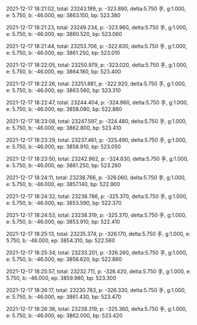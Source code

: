 2021-12-17 18:21:02, total: 23243.199, p: -323.890, delta:5.750 手, g:1.000, e: 5.750, b: -46.000, ep: 3863.150, bp: 523.380

2021-12-17 18:21:23, total: 23249.234, p: -323.960, delta:5.750 手, g:1.000, e: 5.750, b: -46.000, ep: 3860.520, bp: 523.060

2021-12-17 18:21:44, total: 23253.706, p: -322.830, delta:5.750 手, g:1.000, e: 5.750, b: -46.000, ep: 3861.250, bp: 523.010

2021-12-17 18:22:05, total: 23250.979, p: -323.020, delta:5.750 手, g:1.000, e: 5.750, b: -46.000, ep: 3864.180, bp: 523.400

2021-12-17 18:22:26, total: 23251.881, p: -322.920, delta:5.750 手, g:1.000, e: 5.750, b: -46.000, ep: 3863.560, bp: 523.310

2021-12-17 18:22:47, total: 23244.404, p: -324.960, delta:5.750 手, g:1.000, e: 5.750, b: -46.000, ep: 3858.080, bp: 522.880

2021-12-17 18:23:08, total: 23247.597, p: -324.480, delta:5.750 手, g:1.000, e: 5.750, b: -46.000, ep: 3862.800, bp: 523.410

2021-12-17 18:23:29, total: 23237.461, p: -325.490, delta:5.750 手, g:1.000, e: 5.750, b: -46.000, ep: 3858.910, bp: 523.050

2021-12-17 18:23:50, total: 23242.962, p: -324.830, delta:5.750 手, g:1.000, e: 5.750, b: -46.000, ep: 3861.250, bp: 523.260

2021-12-17 18:24:11, total: 23238.766, p: -326.060, delta:5.750 手, g:1.000, e: 5.750, b: -46.000, ep: 3857.140, bp: 522.900

2021-12-17 18:24:32, total: 23238.766, p: -325.370, delta:5.750 手, g:1.000, e: 5.750, b: -46.000, ep: 3853.590, bp: 522.370

2021-12-17 18:24:53, total: 23238.319, p: -325.370, delta:5.750 手, g:1.000, e: 5.750, b: -46.000, ep: 3853.910, bp: 522.410

2021-12-17 18:25:13, total: 23235.374, p: -326.170, delta:5.750 手, g:1.000, e: 5.750, b: -46.000, ep: 3854.310, bp: 522.560

2021-12-17 18:25:34, total: 23233.201, p: -326.260, delta:5.750 手, g:1.000, e: 5.750, b: -46.000, ep: 3856.620, bp: 522.860

2021-12-17 18:25:57, total: 23232.711, p: -326.420, delta:5.750 手, g:1.000, e: 5.750, b: -46.000, ep: 3859.980, bp: 523.300

2021-12-17 18:26:17, total: 23230.783, p: -326.330, delta:5.750 手, g:1.000, e: 5.750, b: -46.000, ep: 3861.430, bp: 523.470

2021-12-17 18:26:38, total: 23238.319, p: -325.360, delta:5.750 手, g:1.000, e: 5.750, b: -46.000, ep: 3862.000, bp: 523.420